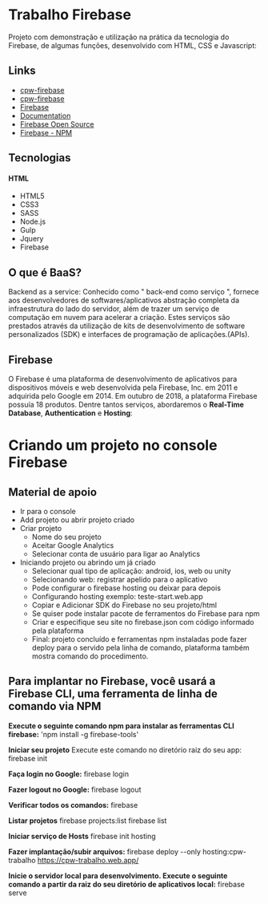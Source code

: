 # Trabalho Firebase

Projeto com demonstração e utilização na prática da tecnologia do Firebase, de algumas funções, desenvolvido com HTML, CSS e Javascript:

## Links

- [cpw-firebase](https://cpw-firebase.web.app) 
- [cpw-firebase](https://cpw-firebase.firebaseapp.com)
- [Firebase](https://firebase.google.com/?hl=pt-BR)
- [Documentation](https://firebase.google.com/docs?hl=pt-BR)
- [Firebase Open Source](https://firebaseopensource.com)
- [Firebase - NPM](https://www.npmjs.com/package/firebase)



## Tecnologias

#### HTML
- HTML5
- CSS3
- SASS
- Node.js
- Gulp
- Jquery
- Firebase

## O que é BaaS?
Backend as a service: Conhecido como " back-end como serviço ", fornece aos desenvolvedores de softwares/aplicativos abstração completa da infraestrutura do lado do servidor, além de trazer um serviço de computação em nuvem para acelerar a criação. Estes serviços são prestados através da utilização de kits de desenvolvimento de software personalizados (SDK) e interfaces de programação de aplicações.(APIs).

## Firebase
O Firebase é uma plataforma de desenvolvimento de aplicativos para dispositivos móveis e web desenvolvida pela Firebase, Inc. em 2011 e adquirida pelo Google em 2014. Em outubro de 2018, a plataforma Firebase possuía 18 produtos. Dentre tantos serviços, abordaremos o **Real-Time Database**, **Authentication** e **Hosting**:

# Criando um projeto no console Firebase
## Material de apoio

*	Ir para o console
*	Add projeto ou abrir projeto criado
*	Criar projeto
    *	Nome do seu projeto
    *	Aceitar Google Analytics
    *	Selecionar conta de usuário para ligar ao Analytics
*	Iniciando projeto ou abrindo um já criado
    *	Selecionar qual tipo de aplicação: android, ios, web ou unity
    *	Selecionando web: registrar apelido para o aplicativo
    *	Pode configurar o firebase hosting ou deixar para depois
    *	Configurando hosting exemplo: teste-start.web.app
    *	Copiar e Adicionar SDK do Firebase no seu projeto/html
    *	Se quiser pode instalar pacote de ferramentos do Firebase para npm
    *	Criar e especifique seu site no firebase.json com código informado pela plataforma
    *	Final: projeto concluído e ferramentas npm instaladas pode fazer deploy para o servido pela linha de comando, plataforma também mostra comando do procedimento.

## Para implantar no Firebase, você usará a Firebase CLI, uma ferramenta de linha de comando via NPM

**Execute o seguinte comando npm para instalar as ferramentas CLI firebase:**
'npm install -g firebase-tools'

**Iniciar seu projeto**
Execute este comando no diretório raiz do seu app:
firebase init

**Faça login no Google:**
firebase login

**Fazer logout no Google:**
firebase logout

**Verificar todos os comandos:**
firebase

**Listar projetos**
firebase projects:list
firebase list

**Iniciar serviço de Hosts**
firebase init hosting

**Fazer implantação/subir arquivos:**
firebase deploy --only hosting:cpw-trabalho
https://cpw-trabalho.web.app/

**Inicie o servidor local para desenvolvimento. Execute o seguinte comando a partir da raiz do seu diretório de aplicativos local:**
firebase serve

